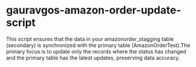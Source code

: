 # gauravgos-amazon-order-update-script
This script ensures that the data in your amazonorder_stagging table (secondary) is synchronized with the primary table (AmazonOrderTest).The primary focus is to update only the records where the status has changed and the primary table has the latest updates, preserving data accuracy.
